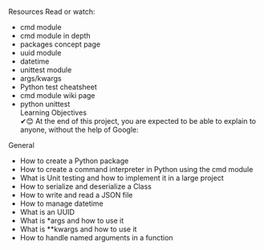Resources
Read or watch:<br>

- cmd module<br>
- cmd module in depth<br>
- packages concept page<br>
- uuid module<br>
- datetime<br>
- unittest module<br>
- args/kwargs<br>
- Python test cheatsheet<br>
- cmd module wiki page<br>
- python unittest<br>
Learning Objectives<br>
✔😊 At the end of this project, you are expected to be able to explain to anyone, without the help of Google:<br>

General<br>
- How to create a Python package<br>
- How to create a command interpreter in Python using the cmd module<br>
- What is Unit testing and how to implement it in a large project<br>
- How to serialize and deserialize a Class<br>
- How to write and read a JSON file<br>
- How to manage datetime<br>
- What is an UUID<br>
- What is *args and how to use it<br>
- What is **kwargs and how to use it<br>
- How to handle named arguments in a function<br>
